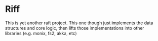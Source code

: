 Riff
=======

This is yet another raft project. This one though just implements the data structures and core logic, then lifts those 
implementations into other libraries (e.g. monix, fs2, akka, etc)

